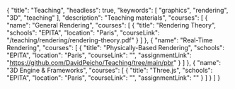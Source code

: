 {
  "title": "Teaching",
  "headless": true,
  "keywords": [ "graphics", "rendering", "3D", "teaching" ],
  "description": "Teaching materials",
  "courses": [
    {
      "name": "General Rendering",
      "courses": [
        {
          "title": "Rendering Theory",
          "schools": "EPITA",
          "location": "Paris",
          "courseLink": "/teaching/rendering/rendering-theory.pdf"
        }
      ]
    },
    {
      "name": "Real-Time Rendering",
      "courses": [
        {
          "title": "Physically-Based Rendering",
          "schools": "EPITA",
          "location": "Paris",
          "courseLink": "",
          "assignmentLink": "https://github.com/DavidPeicho/Teaching/tree/main/pbr"
        }
      ]
    },
    {
      "name": "3D Engine & Frameworks",
      "courses": [
        {
          "title": "Three.js",
          "schools": "EPITA",
          "location": "Paris",
          "courseLink": "",
          "assignmentLink": ""
        }
      ]
    }
  ]
}
